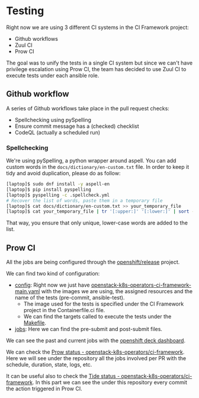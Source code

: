 # Testing

Right now we are using 3 different CI systems in the CI Framework project:

- Github workflows
- Zuul CI
- Prow CI

The goal was to unify the tests in a single CI system but since we can't have privilege escalation using Prow CI, the team has decided to use Zuul CI to execute tests under each ansible role.

## Github workflow
A series of Github workflows take place in the pull request checks:

- Spellchecking using pySpelling
- Ensure commit message has a (checked) checklist
- CodeQL (actually a scheduled run)

### Spellchecking
We're using pySpelling, a python wrapper around aspell. You can add custom words
in the `docs/dictionary/en-custom.txt` file. In order to keep it tidy and
avoid duplication, please do as follow:
```Bash
[laptop]$ sudo dnf install -y aspell-en
[laptop]$ pip install pyspelling
[laptop]$ pyspelling -c .spellcheck.yml
# Recover the list of words, paste them in a temporary file
[laptop]$ cat docs/dictionary/en-custom.txt >> your_temporary_file
[laptop]$ cat your_temporary_file | tr '[:upper:]' '[:lower:]' | sort -u > docs/dictionary/en-custom.txt
```
That way, you ensure that only unique, lower-case words are added to the list.


## Prow CI

All the jobs are being configured through the [openshift/release](https://github.com/openshift/release/) project.

We can find two kind of configuration:

- [config](https://github.com/openshift/release/tree/master/ci-operator/config/openstack-k8s-operators/ci-framework): Right now we just have [openstack-k8s-operators-ci-framework-main.yaml](https://github.com/openshift/release/blob/master/ci-operator/config/openstack-k8s-operators/ci-framework/openstack-k8s-operators-ci-framework-main.yaml) with the images we are using, the assigned resources and the name of the tests (pre-commit, ansible-test).
    - The image used for the tests is specified under the CI Framework project in the Containerfile.ci file.
    - We can find the targets called to execute the tests under the [Makefile](https://github.com/openstack-k8s-operators/ci-framework/blob/main/Makefile).
- [jobs](https://github.com/openshift/release/tree/master/ci-operator/jobs/openstack-k8s-operators/ci-framework): Here we can find the pre-submit and post-submit files.

We can see the past and current jobs with the [openshift deck dashboard](https://prow.ci.openshift.org/).

We can check the [Prow status - openstack-k8s-operators/ci-framework](https://prow.ci.openshift.org/?repo=openstack-k8s-operators%2Fci-framework). Here we will see under the repository all the jobs involved per PR with the schedule, duration, state, logs, etc.

It can be useful also to check the [Tide status - openstack-k8s-operators/ci-framework](https://prow.ci.openshift.org/tide-history?repo=openstack-k8s-operators%2Fci-framework). In this part we can see the under this repository every commit the action triggered in Prow CI.
